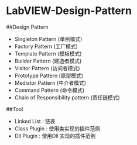 # LabVIEW-Design-Pattern

##Design Pattern

- Singleton Pattern (单例模式)
- Factory Pattern (工厂模式)
- Template Pattern (模板模式)
- Builder Pattern (建造者模式)
- Visitor Pattern (访问者模式)
- Prototype Pattern (原型模式)
- Mediator Pattern (中介者模式)
- Command Pattern (命令模式)
- Chain of Responsibility pattern (责任链模式)

##Tool

- Linked List : 链表
- Class Plugin : 使用类实现的插件范例
- Dll Plugin : 使用Dll 实现的插件范例

